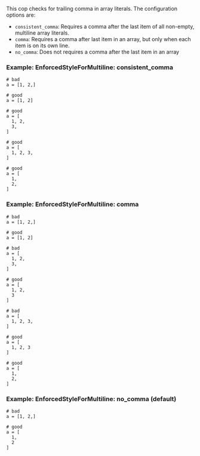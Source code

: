 This cop checks for trailing comma in array literals.
The configuration options are:

* `consistent_comma`: Requires a comma after the
last item of all non-empty, multiline array literals.
* `comma`: Requires a comma after last item in an array,
but only when each item is on its own line.
* `no_comma`: Does not requires a comma after the
last item in an array

### Example: EnforcedStyleForMultiline: consistent_comma
    # bad
    a = [1, 2,]

    # good
    a = [1, 2]

    # good
    a = [
      1, 2,
      3,
    ]

    # good
    a = [
      1, 2, 3,
    ]

    # good
    a = [
      1,
      2,
    ]

### Example: EnforcedStyleForMultiline: comma
    # bad
    a = [1, 2,]

    # good
    a = [1, 2]

    # bad
    a = [
      1, 2,
      3,
    ]

    # good
    a = [
      1, 2,
      3
    ]

    # bad
    a = [
      1, 2, 3,
    ]

    # good
    a = [
      1, 2, 3
    ]

    # good
    a = [
      1,
      2,
    ]

### Example: EnforcedStyleForMultiline: no_comma (default)
    # bad
    a = [1, 2,]

    # good
    a = [
      1,
      2
    ]